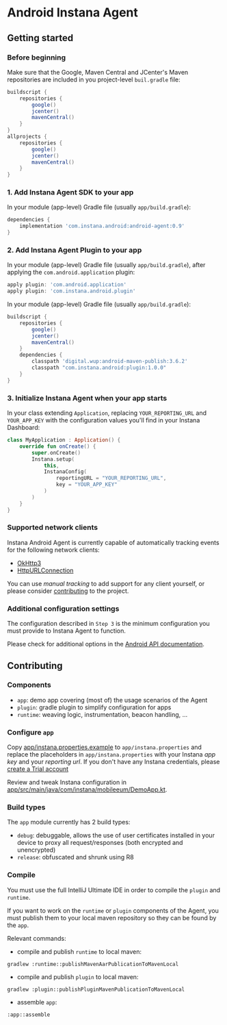 # Android Instana Agent 

## Getting started

### Before beginning

Make sure that the Google, Maven Central and JCenter's Maven repositories are included in you project-level `buil.gradle` file:

```groovy
buildscript {
    repositories {
        google()
        jcenter()
        mavenCentral()
    }
}
allprojects {
    repositories {
        google()
        jcenter()
        mavenCentral()
    }
}
```

### 1. Add Instana Agent SDK to your app
In your module (app-level) Gradle file (usually `app/build.gradle`):
```groovy
dependencies {
    implementation 'com.instana.android:android-agent:0.9'
}
```

### 2. Add Instana Agent Plugin to your app
In your module (app-level) Gradle file (usually `app/build.gradle`), after applying the `com.android.application` plugin:
```groovy
apply plugin: 'com.android.application'
apply plugin: 'com.instana.android.plugin'
```

In your module (app-level) Gradle file (usually `app/build.gradle`):
```groovy
buildscript {
    repositories {
        google()
        jcenter()
        mavenCentral()
    }
    dependencies {
        classpath 'digital.wup:android-maven-publish:3.6.2'
        classpath "com.instana.android:plugin:1.0.0"
    }
}
```

### 3. Initialize Instana Agent when your app starts

In your class extending `Application`, replacing `YOUR_REPORTING_URL` and `YOUR_APP_KEY` with the configuration values you'll find in your Instana Dashboard:
```kotlin
class MyApplication : Application() {
    override fun onCreate() {
        super.onCreate()
        Instana.setup(
            this,
            InstanaConfig(
                reportingURL = "YOUR_REPORTING_URL",
                key = "YOUR_APP_KEY"
            )
        )
    }
}
```

### Supported network clients

Instana Android Agent is currently capable of automatically tracking events for the following network clients:
- [OkHttp3](https://github.com/square/okhttp/)
- [HttpURLConnection](https://developer.android.com/reference/java/net/HttpURLConnection)

You can use *manual tracking* to add support for any client yourself, or please consider [contributing](#contributing) to the project.

### Additional configuration settings

The configuration described in `Step 3` is the minimum configuration you must provide to Instana Agent to function. 

Please check for additional options in the [Android API documentation](https://documentation.link).

## Contributing 

### Components

- `app`: demo app covering (most of) the usage scenarios of the Agent 
- `plugin`: gradle plugin to simplify configuration for apps
- `runtime`: weaving logic, instrumentation, beacon handling, ...

### Configure `app`

Copy [app/instana.properties.example](app/instana.properties.example) to `app/instana.properties` and replace the placeholders in `app/instana.properties` with your Instana *app key* and your *reporting url*. If you don't have any Instana credentials, please [create a Trial account](https://www.instana.com/trial/)

Review and tweak Instana configuration in [app/src/main/java/com/instana/mobileeum/DemoApp.kt](app/src/main/java/com/instana/mobileeum/DemoApp.kt).

### Build types

The `app` module currently has 2 build types:
- `debug`: debuggable, allows the use of user certificates installed in your device to proxy all request/responses (both encrypted and unencrypted)
- `release`: obfuscated and shrunk using R8

### Compile

You must use the full IntelliJ Ultimate IDE in order to compile the `plugin` and `runtime`.

If you want to work on the `runtime` or `plugin` components of the Agent, you must publish them to your local maven repository so they can be found by the `app`.

Relevant commands:
- compile and publish `runtime` to local maven: 
```shell script
gradlew :runtime::publishMavenAarPublicationToMavenLocal
```
- compile and publish `plugin` to local maven:
```shell script
gradlew :plugin::publishPluginMavenPublicationToMavenLocal
```
- assemble `app`:
```shell script
:app::assemble
```
